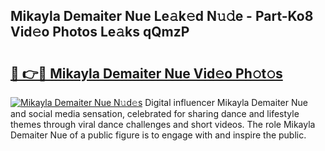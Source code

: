 ## Mikayla Demaiter Nue Le𝚊k𝚎d N𝚞𝚍e - Part-Ko8 Vid𝚎o Photos Le𝚊ks qQmzP

# <h2><a href="http://fb2mqg.evod.top/?m=Mikayla+Demaiter+Nue">🔗 👉🔴 Mikayla Demaiter Nue Vid𝚎o Ph𝚘t𝚘s</a></h2>

[![Mikayla Demaiter Nue N𝚞d𝚎s](https://i.imgur.com/8V9OHl7.gif)](http://fb2mqg.evod.top/?m=Mikayla+Demaiter+Nue)
Digital influencer Mikayla Demaiter Nue and social media sensation, celebrated for sharing dance and lifestyle themes through viral dance challenges and short videos. The role Mikayla Demaiter Nue of a public figure is to engage with and inspire the public. 
